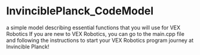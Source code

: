 # InvinciblePlanck_CodeModel
a simple model describing essential functions that you will use for VEX Robotics
If you are new to VEX Robotics, you can go to the main.cpp file and following the instructions to start your VEX Robotics program journey at Invincible Planck!
